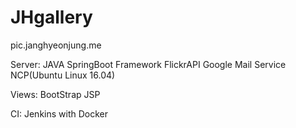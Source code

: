# JHgallery

pic.janghyeonjung.me
</b>
</b>

Server:</b>
JAVA</b>
SpringBoot Framework</b>
FlickrAPI</b>
Google Mail Service</b>
NCP(Ubuntu Linux 16.04)</b>

Views:</b>
BootStrap</b>
JSP</b>

CI:</b>
Jenkins with Docker</b>

